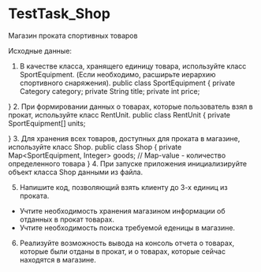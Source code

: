 # TestTask_Shop
Магазин проката спортивных товаров

Исходные данные:
1.	В качестве класса, хранящего единицу товара, используйте класс SportEquipment. (Если необходимо, расширьте иерархию спортивного снаряжения).
public class SportEquipment {
	private Category category;
	private String title;
	private int price;

}
2.	При формировании данных о товарах, которые пользователь взял в прокат, используйте класс RentUnit.
public class RentUnit {
	private SportEquipment[] units;

}
3.	Для хранения всех товаров, доступных для проката в магазине, используйте класс Shop.
public class Shop {
	private Map<SportEquipment, Integer> goods;
// Map-value - количество определенного товара
}
4.	При запуске приложения инициализируйте объект класса Shop данными из файла.

5.	Напишите код, позволяющий взять клиенту до 3-х единиц из проката. 
- Учтите необходимость хранения магазином информации об отданных в прокат товарах. 
- Учтите необходимость поиска требуемой еденицы в магазине.
6.	Реализуйте возможность вывода на консоль отчета о товарах, которые были отданы в прокат, и о товарах, которые сейчас находятся в магазине.
